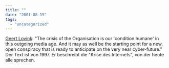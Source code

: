 ```yaml
---
title: ""
date: "2001-08-19"
tags: 
  - "uncategorized"
---
```


[Geert Lovink](http://trace.ntu.ac.uk/frame/text/lovink.html): "The crisis of the Organisation is our 'condition humane' in this outgoing media age. And it may as well be the starting point for a new, open conspiracy that is ready to anticipate on the very near cyber-future." Der Text ist von 1997. Er beschreibt die "Krise des Internets", von der heute alle sprechen.
